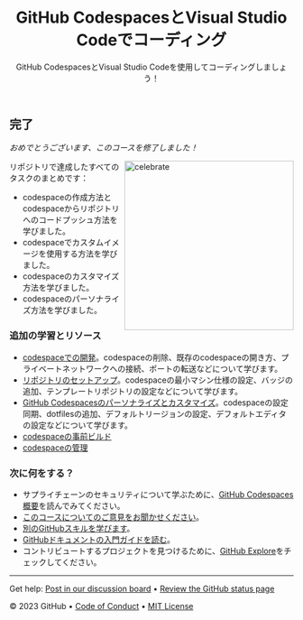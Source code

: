 <header>

<!--
  <<< Author notes: Course header >>>
  Read <https://skills.github.com/quickstart> for more information about how to build courses using this template.
  Include a 1280×640 image, course name in sentence case, and a concise description in emphasis.
  In your repository settings: enable template repository, add your 1280×640 social image, auto delete head branches.
  Next to "About", add description & tags; disable releases, packages, & environments.
  Add your open source license, GitHub uses the MIT license.
-->

# GitHub CodespacesとVisual Studio Codeでコーディング

GitHub CodespacesとVisual Studio Codeを使用してコーディングしましょう！

</header>

<!--
  <<< Author notes: Finish >>>
  Review what we learned, ask for feedback, provide next steps.
-->

## 完了

_おめでとうございます、このコースを修了しました！_

<img src="https://octodex.github.com/images/welcometocat.png" alt=celebrate width=300 align=right>

リポジトリで達成したすべてのタスクのまとめです：

- codespaceの作成方法とcodespaceからリポジトリへのコードプッシュ方法を学びました。
- codespaceでカスタムイメージを使用する方法を学びました。
- codespaceのカスタマイズ方法を学びました。
- codespaceのパーソナライズ方法を学びました。

### 追加の学習とリソース

- [codespaceでの開発](https://docs.github.com/ja/codespaces/developing-in-codespaces/developing-in-a-codespace)。codespaceの削除、既存のcodespaceの開き方、プライベートネットワークへの接続、ポートの転送などについて学びます。
- [リポジトリのセットアップ](https://docs.github.com/ja/codespaces/setting-up-your-project-for-codespaces/introduction-to-dev-containers)。codespaceの最小マシン仕様の設定、バッジの追加、テンプレートリポジトリの設定などについて学びます。
- [GitHub Codespacesのパーソナライズとカスタマイズ](https://docs.github.com/ja/codespaces/customizing-your-codespace/personalizing-github-codespaces-for-your-account)。codespaceの設定同期、dotfilesの追加、デフォルトリージョンの設定、デフォルトエディタの設定などについて学びます。
- [codespaceの事前ビルド](https://docs.github.com/ja/codespaces/prebuilding-your-codespaces/about-github-codespaces-prebuilds)
- [codespaceの管理](https://docs.github.com/ja/codespaces/managing-codespaces-for-your-organization/enabling-github-codespaces-for-your-organization)

### 次に何をする？

- サプライチェーンのセキュリティについて学ぶために、[GitHub Codespaces概要](https://docs.github.com/ja/codespaces/overview)を読んでみてください。
- [このコースについてのご意見をお聞かせください](https://github.com/orgs/skills/discussions/categories/code-with-codespaces)。
- [別のGitHubスキルを学びます](https://github.com/skills)。
- [GitHubドキュメントの入門ガイドを読む](https://docs.github.com/en/get-started)。
- コントリビュートするプロジェクトを見つけるために、[GitHub Explore](https://github.com/explore)をチェックしてください。

<footer>

<!--
  <<< Author notes: Footer >>>
  Add a link to get support, GitHub status page, code of conduct, license link.
-->

---

Get help: [Post in our discussion board](https://github.com/orgs/skills/discussions/categories/code-with-codespaces) &bull; [Review the GitHub status page](https://www.githubstatus.com/)

&copy; 2023 GitHub &bull; [Code of Conduct](https://www.contributor-covenant.org/version/2/1/code_of_conduct/code_of_conduct.md) &bull; [MIT License](https://gh.io/mit)

</footer>
